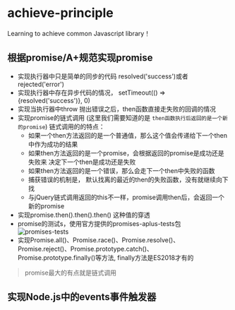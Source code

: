 # achieve-principle
Learning to achieve common Javascript library！

## 根据promise/A+规范实现promise
- 实现执行器中只是简单的同步的代码 resolved('success')或者rejected('error')
- 实现执行器中存在异步代码的情况， setTimeout(() => {resolved('success')}, 0)
- 实现当执行器中throw 抛出错误之后，then函数直接走失败的回调的情况
- 实现promise的链式调用 (这里我们需要知道的是 `then函数执行后返回的是一个新的promise`) 链式调用的的特点：
  - 如果一个then方法返回的是一个普通值，那么这个值会传递给下一个then中作为成功的结果
  - 如果then方法返回的是一个promise，会根据返回的promise是成功还是失败来 决定下一个then是成功还是失败
  - 如果then方法返回的是一个错误，那么会走下一个then中失败的函数
  - 捕获错误的机制是， 默认找离的最近的then的失败函数，没有就继续向下找
  - 与jQuery链式调用返回的this不一样，promise调用then后，会返回一个新的promise
- 实现promise.then().then().then() 这种值的穿透
- promise的测试s，使用官方提供的promises-aplus-tests包 ![promises-tests](https://github.com/promises-aplus/promises-tests)
- 实现Promise.all()、Promise.race()、Promise.resolve()、Promise.reject()、Promise.prototype.catch()、Promise.prototype.finally()等方法, finally方法是ES2018才有的
> promise最大的有点就是链式调用

## 实现Node.js中的events事件触发器

